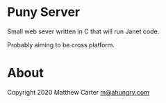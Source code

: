 # Puny Server

Small web sever written in C that will run Janet code.

Probably aiming to be cross platform.

# About

Copyright 2020 Matthew Carter <m@ahungry.com>
